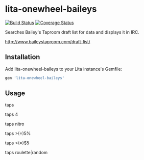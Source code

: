 # lita-onewheel-baileys

[![Build Status](https://travis-ci.org/onewheelskyward/lita-onewheel-baileys.png?branch=master)](https://travis-ci.org/onewheelskyward/lita-onewheel-baileys)
[![Coverage Status](https://coveralls.io/repos/onewheelskyward/lita-onewheel-baileys/badge.png)](https://coveralls.io/r/onewheelskyward/lita-onewheel-baileys)

Searches Bailey's Taproom draft list for data and displays it in IRC.

http://www.baileystaproom.com/draft-list/

## Installation

Add lita-onewheel-baileys to your Lita instance's Gemfile:

``` ruby
gem 'lita-onewheel-baileys'
```

## Usage

taps

taps 4

taps nitro

taps >(=)5%

taps <(=)$5

taps roulette|random

